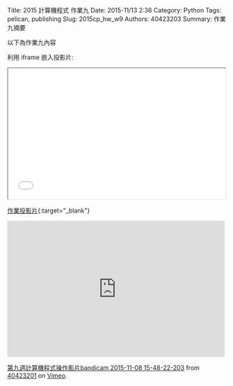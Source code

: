 Title: 2015 計算機程式 作業九
Date: 2015-11/13 2:36
Category: Python
Tags: pelican, publishing
Slug: 2015cp_hw_w9
Authors: 40423203
Summary: 作業九摘要

以下為作業九內容

利用 iframe 嵌入投影片:

<iframe src="40423203_cp_w9_p.html" width="500" height="300"></iframe>

[作業投影片](40423203_cp_w9_p.html){:target="_blank"}

<iframe src="https://player.vimeo.com/video/145030461" width="500" height="313" frameborder="0" webkitallowfullscreen mozallowfullscreen allowfullscreen></iframe> <p><a href="https://vimeo.com/145030461">第九週計算機程式操作影片bandicam 2015-11-08 15-48-22-203</a> from <a href="https://vimeo.com/user45597735">40423201</a> on <a href="https://vimeo.com">Vimeo</a>.</p>